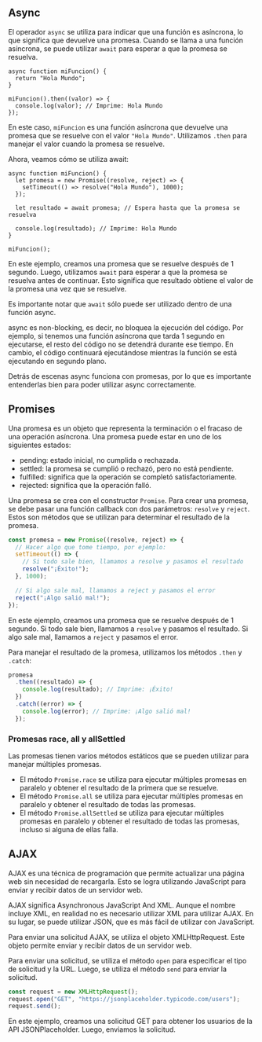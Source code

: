 ## Async
El operador `async` se utiliza para indicar que una función es asíncrona, lo que significa que devuelve una promesa. Cuando se llama a una función asíncrona, se puede utilizar `await` para esperar a que la promesa se resuelva.
```
async function miFuncion() {
  return "Hola Mundo";
}

miFuncion().then((valor) => {
  console.log(valor); // Imprime: Hola Mundo
});
```

En este caso, `miFuncion` es una función asíncrona que devuelve una promesa que se resuelve con el valor `"Hola Mundo"`. Utilizamos `.then` para manejar el valor cuando la promesa se resuelve.

Ahora, veamos cómo se utiliza await:

```
async function miFuncion() {
  let promesa = new Promise((resolve, reject) => {
    setTimeout(() => resolve("Hola Mundo"), 1000);
  });

  let resultado = await promesa; // Espera hasta que la promesa se resuelva

  console.log(resultado); // Imprime: Hola Mundo
}

miFuncion();
```

En este ejemplo, creamos una promesa que se resuelve después de 1 segundo. Luego, utilizamos `await` para esperar a que la promesa se resuelva antes de continuar. Esto significa que resultado obtiene el valor de la promesa una vez que se resuelve.

Es importante notar que `await` sólo puede ser utilizado dentro de una función async.

async es non-blocking, es decir, no bloquea la ejecución del código. Por ejemplo, si tenemos una función asíncrona que tarda 1 segundo en ejecutarse, el resto del código no se detendrá durante ese tiempo. En cambio, el código continuará ejecutándose mientras la función se está ejecutando en segundo plano.

Detrás de escenas async funciona con promesas, por lo que es importante entenderlas bien para poder utilizar async correctamente.

## Promises
Una promesa es un objeto que representa la terminación o el fracaso de una operación asíncrona. Una promesa puede estar en uno de los siguientes estados:

- pending: estado inicial, no cumplida o rechazada.
- settled: la promesa se cumplió o rechazó, pero no está pendiente.
- fulfilled: significa que la operación se completó satisfactoriamente.
- rejected: significa que la operación falló.

Una promesa se crea con el constructor `Promise`. Para crear una promesa, se debe pasar una función callback con dos parámetros: `resolve` y `reject`. Estos son métodos que se utilizan para determinar el resultado de la promesa.

```js
const promesa = new Promise((resolve, reject) => {
  // Hacer algo que tome tiempo, por ejemplo:
  setTimeout(() => {
    // Si todo sale bien, llamamos a resolve y pasamos el resultado
    resolve("¡Éxito!");
  }, 1000);

  // Si algo sale mal, llamamos a reject y pasamos el error
  reject("¡Algo salió mal!");
});
```

En este ejemplo, creamos una promesa que se resuelve después de 1 segundo. Si todo sale bien, llamamos a `resolve` y pasamos el resultado. Si algo sale mal, llamamos a `reject` y pasamos el error.

Para manejar el resultado de la promesa, utilizamos los métodos `.then` y `.catch`:

```js
promesa
  .then((resultado) => {
    console.log(resultado); // Imprime: ¡Éxito!
  })
  .catch((error) => {
    console.log(error); // Imprime: ¡Algo salió mal!
  });
```

### Promesas race, all y allSettled
Las promesas tienen varios métodos estáticos que se pueden utilizar para manejar múltiples promesas.

* El método `Promise.race` se utiliza para ejecutar múltiples promesas en paralelo y obtener el resultado de la primera que se resuelve.
* El método `Promise.all` se utiliza para ejecutar múltiples promesas en paralelo y obtener el resultado de todas las promesas.
* El método `Promise.allSettled` se utiliza para ejecutar múltiples promesas en paralelo y obtener el resultado de todas las promesas, incluso si alguna de ellas falla.

## AJAX
AJAX es una técnica de programación que permite actualizar una página web sin necesidad de recargarla. Esto se logra utilizando JavaScript para enviar y recibir datos de un servidor web.

AJAX significa Asynchronous JavaScript And XML. Aunque el nombre incluye XML, en realidad no es necesario utilizar XML para utilizar AJAX. En su lugar, se puede utilizar JSON, que es más fácil de utilizar con JavaScript.

Para enviar una solicitud AJAX, se utiliza el objeto XMLHttpRequest. Este objeto permite enviar y recibir datos de un servidor web.

Para enviar una solicitud, se utiliza el método `open` para especificar el tipo de solicitud y la URL. Luego, se utiliza el método `send` para enviar la solicitud.

```js
const request = new XMLHttpRequest();
request.open("GET", "https://jsonplaceholder.typicode.com/users");
request.send();
```

En este ejemplo, creamos una solicitud GET para obtener los usuarios de la API JSONPlaceholder. Luego, enviamos la solicitud.